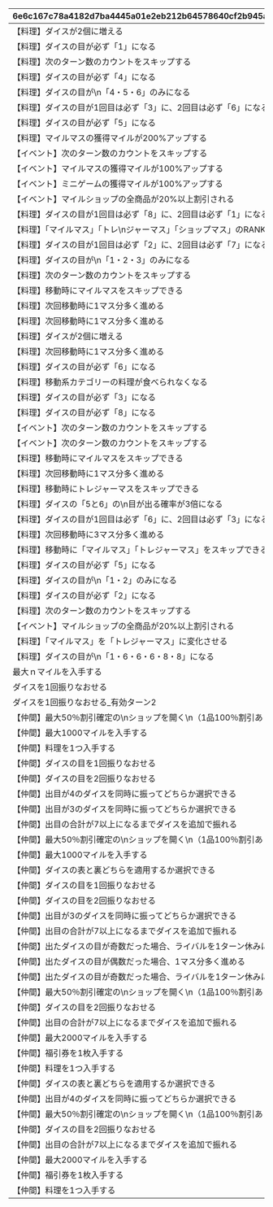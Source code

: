 |6e6c167c78a4182d7ba4445a01e2eb212b64578640cf2b945a864fb13025a48d|deb3ebb6b48a0be68b16e53a2e3f4a716235bbfaccfceb799410fa8ac3fb1969|f36bf50d9ba42df8984e0d776808ab877cd5be549df64833ac724d2b01cc0183|edde89b995a87344ba6039845a3e342ae979591c8898795a36b6cb65d1ca9733|7eaf074d0a0f47e0e11ab4f8e547b80d1b90c1db1fb7f9b4ca316c6345a8e62b|a23737751348de3f10582c10a87a0437de1263746b3bc8aac017eb91fe9d903c|2d0f485944c8c778119b36be658b1889d1a96b491c2ebfc350bec8d3cedb9059|b426e725bf3d0cfb2c9faa3556525467c9349c770198d089778934f74af10d8d|
| --- | --- | --- | --- | --- | --- | --- | --- |
|【料理】ダイスが2個に増える|1|0|1|52001|0|1|1|
|【料理】ダイスの目が必ず「1」になる|1|0|1|52002|0|1|2|
|【料理】次のターン数のカウントをスキップする|3|0|2|52002|0|1|3|
|【料理】ダイスの目が必ず「4」になる|1|0|1|52004|0|1|4|
|【料理】ダイスの目が\n「4・5・6」のみになる|1|0|1|52006|0|1|5|
|【料理】ダイスの目が1回目は必ず「3」に、2回目は必ず「6」になる|1|0|1|52007|0|1|6|
|【料理】ダイスの目が必ず「5」になる|1|0|1|52003|0|1|7|
|【料理】マイルマスの獲得マイルが200%アップする|2|0|7|52008|0|1|8|
|【イベント】次のターン数のカウントをスキップする|3|0|2|4|0|2|9|
|【イベント】マイルマスの獲得マイルが100%アップする|2|0|3|5|0|2|10|
|【イベント】ミニゲームの獲得マイルが100%アップする|2|0|5|6|0|2|11|
|【イベント】マイルショップの全商品が20%以上割引される|3|0|4|7|0|2|12|
|【料理】ダイスの目が1回目は必ず「8」に、2回目は必ず「1」になる|1|0|1|52009|0|1|13|
|【料理】「マイルマス」「トレ\nジャーマス」「ショップマス」のRANKが1つ上がる|2|0|6|52010|0|1|14|
|【料理】ダイスの目が1回目は必ず「2」に、2回目は必ず「7」になる|1|0|1|52011|0|1|15|
|【料理】ダイスの目が\n「1・2・3」のみになる|1|0|1|52012|0|1|16|
|【料理】次のターン数のカウントをスキップする|3|0|2|52012|0|1|17|
|【料理】移動時にマイルマスをスキップできる|1|0|8|52014|0|1|18|
|【料理】次回移動時に1マス分多く進める|1|0|1|52005|0|1|19|
|【料理】次回移動時に1マス分多く進める|1|2|1|52014|2|1|20|
|【料理】ダイスが2個に増える|1|0|1|52015|0|1|21|
|【料理】次回移動時に1マス分多く進める|1|0|1|52015|0|1|22|
|【料理】ダイスの目が必ず「6」になる|1|0|1|52016|0|1|23|
|【料理】移動系カテゴリーの料理が食べられなくなる|1|0|9|52017|0|1|24|
|【料理】ダイスの目が必ず「3」になる|1|0|1|52018|0|1|25|
|【料理】ダイスの目が必ず「8」になる|1|0|1|52019|0|1|26|
|【イベント】次のターン数のカウントをスキップする|3|0|2|98011|0|2|27|
|【イベント】次のターン数のカウントをスキップする|3|0|2|98012|0|2|28|
|【料理】移動時にマイルマスをスキップできる|2|0|10|52020|0|1|29|
|【料理】次回移動時に1マス分多く進める|1|2|1|52020|2|1|30|
|【料理】移動時にトレジャーマスをスキップできる|2|0|10|52021|0|1|31|
|【料理】ダイスの「5と6」の\n目が出る確率が3倍になる|1|0|1|52022|0|1|32|
|【料理】ダイスの目が1回目は必ず「6」に、2回目は必ず「3」になる|1|0|1|52023|0|1|33|
|【料理】次回移動時に3マス分多く進める|1|0|1|52024|0|1|34|
|【料理】移動時に「マイルマス」「トレジャーマス」をスキップできる|2|0|10|52025|0|1|35|
|【料理】ダイスの目が必ず「5」になる|1|0|1|52027|0|1|36|
|【料理】ダイスの目が\n「1・2」のみになる|1|0|1|52028|0|1|37|
|【料理】ダイスの目が必ず「2」になる|1|0|1|52029|0|1|38|
|【料理】次のターン数のカウントをスキップする|3|0|2|52029|0|1|39|
|【イベント】マイルショップの全商品が20%以上割引される|3|0|4|8|0|2|40|
|【料理】「マイルマス」を「トレジャーマス」に変化させる|3|0|11|52030|0|1|41|
|【料理】ダイスの目が\n「1・6・6・6・8・8」になる|1|0|1|52031|0|1|42|
|最大ｎマイルを入手する|1|0|99|1|0|3|1001|
|ダイスを1回振りなおせる|1|0|99|2|0|3|1002|
|ダイスを1回振りなおせる_有効ターン2|1|0|99|3|0|3|1003|
|【仲間】最大50％割引確定の\nショップを開く\n（1品100％割引あり）|1|0|126501|1001|0|3|11001|
|【仲間】最大1000マイルを入手する|1|0|105301|1002|0|3|11002|
|【仲間】料理を1つ入手する|1|0|126401|1003|0|3|11003|
|【仲間】ダイスの目を1回振りなおせる|1|0|100501|1004|0|3|11004|
|【仲間】ダイスの目を2回振りなおせる|1|0|101301|1005|0|3|11005|
|【仲間】出目が4のダイスを同時に振ってどちらか選択できる|1|0|104301|1006|0|3|11006|
|【仲間】出目が3のダイスを同時に振ってどちらか選択できる|1|0|102701|1007|0|3|11007|
|【仲間】出目の合計が7以上になるまでダイスを追加で振れる|1|0|100901|1008|0|3|11008|
|【仲間】最大50％割引確定の\nショップを開く\n（1品100％割引あり）|1|0|105101|1009|0|3|11009|
|【仲間】最大1000マイルを入手する|1|0|101801|1010|0|3|11010|
|【仲間】ダイスの表と裏どちらを適用するか選択できる|1|0|129701|1011|0|3|11011|
|【仲間】ダイスの目を1回振りなおせる|1|0|101601|1012|0|3|11012|
|【仲間】ダイスの目を2回振りなおせる|1|0|105601|1013|0|3|11013|
|【仲間】出目が3のダイスを同時に振ってどちらか選択できる|1|0|102001|1014|0|3|11014|
|【仲間】出目の合計が7以上になるまでダイスを追加で振れる|1|0|129601|1015|0|3|11015|
|【仲間】出たダイスの目が奇数だった場合、ライバルを1ターン休みにできる|1|0|100401|1016|0|3|11016|
|【仲間】出たダイスの目が偶数だった場合、1マス分多く進める|1|0|127701|1017|0|3|11017|
|【仲間】出たダイスの目が奇数だった場合、ライバルを1ターン休みにできる|1|0|127801|1018|0|3|11018|
|【仲間】最大50％割引確定の\nショップを開く\n（1品100％割引あり）|1|0|104801|1019|0|3|11019|
|【仲間】ダイスの目を2回振りなおせる|1|0|104701|1020|0|3|11020|
|【仲間】出目の合計が7以上になるまでダイスを追加で振れる|1|0|105001|1021|0|3|11021|
|【仲間】最大2000マイルを入手する|1|0|103201|1022|0|3|11022|
|【仲間】福引券を1枚入手する|1|0|130901|1023|0|3|11023|
|【仲間】料理を1つ入手する|1|0|102501|1024|0|3|11024|
|【仲間】ダイスの表と裏どちらを適用するか選択できる|1|0|100801|1025|0|3|11025|
|【仲間】出目が4のダイスを同時に振ってどちらか選択できる|1|0|123301|1026|0|3|11026|
|【仲間】最大50％割引確定の\nショップを開く\n（1品100％割引あり）|1|0|104601|1027|0|3|11027|
|【仲間】ダイスの目を2回振りなおせる|1|0|118101|1028|0|3|11028|
|【仲間】出目の合計が7以上になるまでダイスを追加で振れる|1|0|103401|1029|0|3|11029|
|【仲間】最大2000マイルを入手する|1|0|118001|1030|0|3|11030|
|【仲間】福引券を1枚入手する|1|0|102801|1031|0|3|11031|
|【仲間】料理を1つ入手する|1|0|100201|1032|0|3|11032|